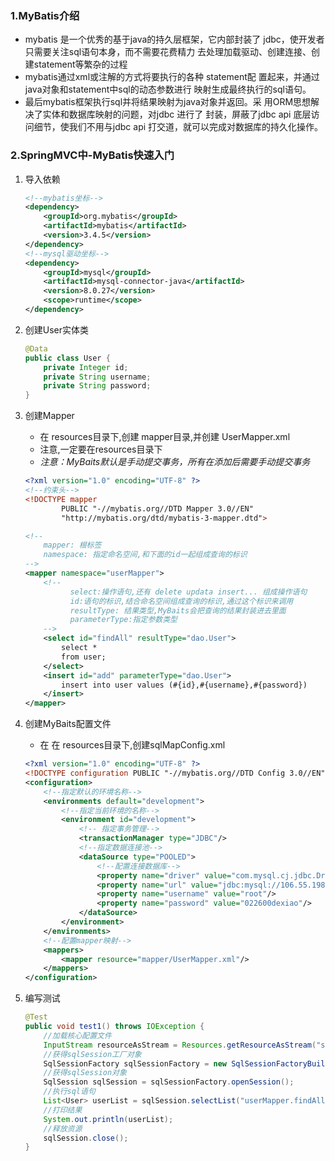 





### 1.MyBatis介绍

-  mybatis 是一个优秀的基于java的持久层框架，它内部封装了 jdbc，使开发者只需要关注sql语句本身，而不需要花费精力 去处理加载驱动、创建连接、创建statement等繁杂的过程
- mybatis通过xml或注解的方式将要执行的各种 statement配 置起来，并通过java对象和statement中sql的动态参数进行 映射生成最终执行的sql语句。
- 最后mybatis框架执行sql并将结果映射为java对象并返回。采 用ORM思想解决了实体和数据库映射的问题，对jdbc 进行了 封装，屏蔽了jdbc api 底层访问细节，使我们不用与jdbc api 打交道，就可以完成对数据库的持久化操作。



### 2.SpringMVC中-MyBatis快速入门

1. 导入依赖

   ```xml
   <!--mybatis坐标-->
   <dependency>
       <groupId>org.mybatis</groupId>
       <artifactId>mybatis</artifactId>
       <version>3.4.5</version>
   </dependency>
   <!--mysql驱动坐标-->
   <dependency>
       <groupId>mysql</groupId>
       <artifactId>mysql-connector-java</artifactId>
       <version>8.0.27</version>
       <scope>runtime</scope>
   </dependency>
   ```

2. 创建User实体类

   ```java
   @Data
   public class User {
       private Integer id;
       private String username;
       private String password;
   }
   ```

3. 创建Mapper

   - 在 resources目录下,创建 mapper目录,并创建 UserMapper.xml
   - 注意,一定要在resources目录下
   - *注意：MyBaits默认是手动提交事务，所有在添加后需要手动提交事务*

   ```xml
   <?xml version="1.0" encoding="UTF-8" ?>
   <!--约束头-->
   <!DOCTYPE mapper
           PUBLIC "-//mybatis.org//DTD Mapper 3.0//EN"
           "http://mybatis.org/dtd/mybatis-3-mapper.dtd">
   
   <!--
       mapper: 根标签
       namespace: 指定命名空间,和下面的id一起组成查询的标识
   -->
   <mapper namespace="userMapper">
       <!--
             select:操作语句,还有 delete updata insert... 组成操作语句
             id:语句的标识,结合命名空间组成查询的标识,通过这个标识来调用
             resultType: 结果类型,MyBaits会把查询的结果封装进去里面
             parameterType:指定参数类型
       -->
       <select id="findAll" resultType="dao.User">
           select *
           from user;
       </select>
       <insert id="add" parameterType="dao.User">
           insert into user values (#{id},#{username},#{password})
       </insert>
   </mapper>
   ```

4. 创建MyBaits配置文件

   - 在 在 resources目录下,创建sqlMapConfig.xml

   ```xml
   <?xml version="1.0" encoding="UTF-8" ?>
   <!DOCTYPE configuration PUBLIC "-//mybatis.org//DTD Config 3.0//EN" "http://mybatis.org/dtd/mybatis-3-config.dtd">
   <configuration>
       <!--指定默认的环境名称-->
       <environments default="development">
           <!--指定当前环境的名称-->
           <environment id="development">
               <!-- 指定事务管理-->
               <transactionManager type="JDBC"/>
               <!--指定数据连接池-->
               <dataSource type="POOLED">
                   <!--配置连接数据库-->
                   <property name="driver" value="com.mysql.cj.jdbc.Driver"/>
                   <property name="url" value="jdbc:mysql://106.55.198.186:3306/test"/>
                   <property name="username" value="root"/>
                   <property name="password" value="022600dexiao"/>
               </dataSource>
           </environment>
       </environments>
       <!--配置mapper映射-->
       <mappers>
           <mapper resource="mapper/UserMapper.xml"/>
       </mappers>
   </configuration>
   ```

5. 编写测试

   ```java
   @Test
   public void test1() throws IOException {
       //加载核心配置文件
       InputStream resourceAsStream = Resources.getResourceAsStream("sqlMapConfig.xml");
       //获得sqlSession工厂对象
       SqlSessionFactory sqlSessionFactory = new SqlSessionFactoryBuilder().build(resourceAsStream);
       //获得sqlSession对象
       SqlSession sqlSession = sqlSessionFactory.openSession();
       //执行sql语句
       List<User> userList = sqlSession.selectList("userMapper.findAll");
       //打印结果
       System.out.println(userList);
       //释放资源
       sqlSession.close();
   }
   ```


